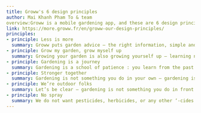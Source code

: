 ```yaml
---
title: Groww's 6 design principles
author: Mai Khanh Pham To & team
overview:Groww is a mobile gardening app, and these are 6 design principles the team decided on in the early days.
link: https://more.groww.fr/en/groww-our-design-principles/
principles:
- principle: Less is more
  summary: Groww puts garden advice – the right information, simple and concise – at your fingertips, right when you need it.
- principle: Grow my garden, grow myself up
  summary: Growing your garden is also growing yourself up – learning new things!
- principle: Gardening is a journey
  summary: Gardening is a school of patience : you learn from the past – and your mistakes – to prepare the future. It’s also a story you write, everyday.
- principle: Stronger together
  summary: Gardening is not something you do in your own – gardening is about sharing and exchanging ideas. 
- principle: We’re outdoor folks
  summary: Let’s be clear – gardening is not something you do in front of your computer – you have to put your hands in the dirt. Groww is in your phone – ready to help, but the more the phone stays in the front pocket of your gardening apron, the better.
- principle: No spray
  summary: We do not want pesticides, herbicides, or any other ‘-cides’ (from latin -cida, to kill) in Groww. We don’t put any in our gardens, and there is no reason to do otherwise in this app! And beyond: in the garden we should use local ressources – mulch from our clippings instead of cacao beans from the other side of the world , and try reuse and recycle everything that can be used again. This planet is our garden!
---
```

